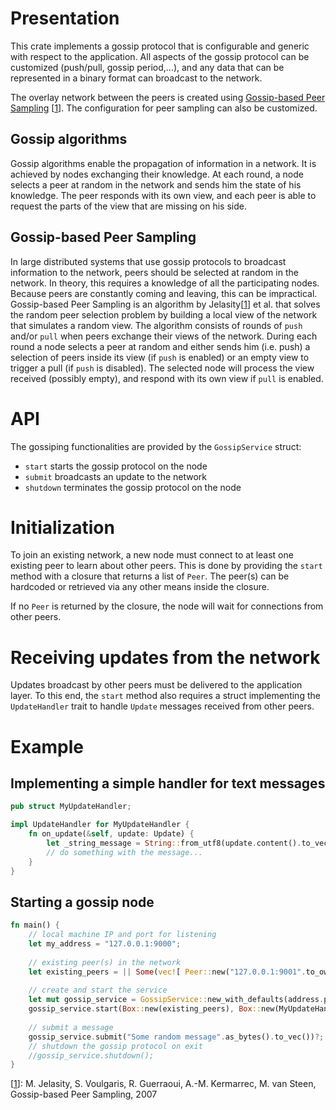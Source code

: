 # Presentation
This crate implements a gossip protocol that is configurable and generic with respect to the application. 
All aspects of the gossip protocol can be customized (push/pull, gossip period,...), and any data that can be represented in a binary format can broadcast to the network.

The overlay network between the peers is created using [Gossip-based Peer Sampling](https://infoscience.epfl.ch/record/109297/files/all.pdf) [[1]]. The configuration for peer sampling can also be customized.

## Gossip algorithms
Gossip algorithms enable the propagation of information in a network. It is achieved by nodes exchanging their knowledge. 
At each round, a node selects a peer at random in the network and sends him the state of his knowledge. The peer responds with its own view, 
and each peer is able to request the parts of the view that are missing on his side.

## Gossip-based Peer Sampling
In large distributed systems that use gossip protocols to broadcast information to the network, peers should be selected at random in the network. In theory, this requires a knowledge of all the participating nodes. Because peers are constantly coming and leaving, this can be impractical. Gossip-based Peer Sampling is an algorithm by Jelasity[[1]] et al. that solves the random peer selection problem by building a local view of the network that simulates a random view. 
The algorithm consists of rounds of `push` and/or `pull` when peers exchange their views of the network. 
During each round a node selects a peer at random and either sends him (i.e. push) a selection of peers inside its view (if `push` is enabled) or an empty view to trigger a pull (if `push` is disabled). The selected node will process the view received (possibly empty), and respond with its own view if `pull` is enabled.

# API
The gossiping functionalities are provided by the `GossipService` struct:
 - `start` starts the gossip protocol on the node
 - `submit` broadcasts an update to the network
 - `shutdown` terminates the gossip protocol on the node

# Initialization
To join an existing network, a new node must connect to at least one existing peer to learn about other peers. 
This is done by providing the `start` method with a closure that returns a list of `Peer`. The peer(s) can be hardcoded or retrieved via any other means inside the closure.

If no `Peer` is returned by the closure, the node will wait for connections from other peers.

# Receiving updates from the network
Updates broadcast by other peers must be delivered to the application layer. 
To this end, the `start` method also requires a struct implementing the `UpdateHandler` trait to handle `Update` messages received from other peers.

# Example
## Implementing a simple handler for text messages
```rust
pub struct MyUpdateHandler;

impl UpdateHandler for MyUpdateHandler {
    fn on_update(&self, update: Update) {
        let _string_message = String::from_utf8(update.content().to_vec()).unwrap();
        // do something with the message...
    }
}
```
## Starting a gossip node
```rust
fn main() {
    // local machine IP and port for listening
    let my_address = "127.0.0.1:9000";
    
    // existing peer(s) in the network
    let existing_peers = || Some(vec![ Peer::new("127.0.0.1:9001".to_owned()) ]);
    
    // create and start the service
    let mut gossip_service = GossipService::new_with_defaults(address.parse().unwrap());
    gossip_service.start(Box::new(existing_peers), Box::new(MyUpdateHandler))?;
    
    // submit a message
    gossip_service.submit("Some random message".as_bytes().to_vec())?;
    // shutdown the gossip protocol on exit
    //gossip_service.shutdown();
}
```

[1]: https://infoscience.epfl.ch/record/109297/files/all.pdf
[[1]]: M. Jelasity, S. Voulgaris, R. Guerraoui, A.-M. Kermarrec, M. van Steen, Gossip-based Peer Sampling, 2007